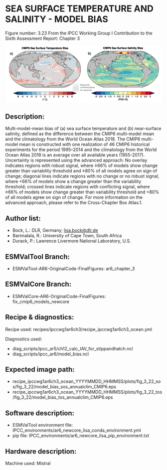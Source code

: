 
SEA SURFACE TEMPERATURE AND SALINITY - MODEL BIAS
=================================================

Figure number: 3.23
From the IPCC Working Group I Contribution to the Sixth Assessment Report: Chapter 3

![Figure 3.23](../images/ar6_wg1_chap3_figure3_23_ocean_model_bias.png?raw=true)


Description:
------------
Multi-model-mean bias of (a) sea surface temperature and (b) near-surface 
salinity, defined as the difference between the CMIP6 multi-model mean and the 
climatology from the World Ocean Atlas 2018. The CMIP6 multi-model mean is 
constructed with one realization of 46 CMIP6 historical experiments for the 
period 1995–2014 and the climatology from the World Ocean Atlas 2018 is an 
average over all available years (1955-2017). Uncertainty is represented using 
the advanced approach: No overlay indicates regions with robust signal, where 
≥66% of models show change greater than variability threshold and ≥80% of all 
models agree on sign of change; diagonal lines indicate regions with no change 
or no robust signal, where <66% of models show a change greater than the 
variability threshold; crossed lines indicate regions with conflicting signal, 
where ≥66% of models show change greater than variability threshold and <80% of 
all models agree on sign of change. For more information on the advanced 
approach, please refer to the Cross-Chapter Box Atlas.1.


Author list:
------------
- Bock, L.: DLR, Germany; lisa.bock@dlr.de
- Barimalala, R.: University of Cape Town, South Africa
- Durack, P.: Lawrence Livermore National Laboratory, U.S.


ESMValTool Branch:
------------------
- ESMValTool-AR6-OriginalCode-FinalFigures: ar6_chapter_3


ESMValCore Branch:
------------------
- ESMValCore-AR6-OriginalCode-FinalFigures: fix_cmip6_models_newcore


Recipe & diagnostics:
---------------------
Recipe used: recipes/ipccwg1ar6ch3/recipe_ipccwg1ar6ch3_ocean.yml

Diagnostics used: 
- diag_scripts/ipcc_ar5/ch12_calc_IAV_for_stippandhatch.ncl
- diag_scripts/ipcc_ar6/model_bias.ncl


Expected image path:
--------------------
- recipe_ipccwg1ar6ch3_ocean_YYYYMMDD_HHMMSS/plots/fig_3_22_sos/fig_3_22/model_bias_sos_annualclim_CMIP6.eps
- recipe_ipccwg1ar6ch3_ocean_YYYYMMDD_HHMMSS/plots/fig_3_22_tos/fig_3_22/model_bias_tos_annualclim_CMIP6.eps


Software description:
---------------------
- ESMValTool environment file: IPCC_environments/ar6_newcore_lisa_conda_environment.yml
- pip file: IPCC_environments/ar6_newcore_lisa_pip_environment.txt


Hardware description:
---------------------
Machine used: Mistral
